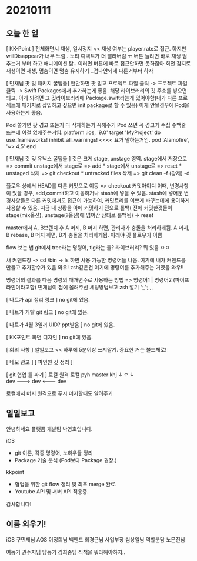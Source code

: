 # 20210111
## 오늘 한 일

[ KK-Point ]
전체화면시 재생, 일시정지 
<< 재생 여부는 player.rate로 접근.
하지만 willDisappear가 너무 느림..  노티 디텍트가 더 빨라버림 ㅠ
버튼 눌리면 바로 재생 멈추는거 부터 하고 애니메이션 탐.. 이러면 버튼에 바로 접근안하면 못하잖아
회전 감지로 재생이면 재생, 멈춤이면 멈춤 유지하기 ..겁나안되네
다른거부터 하자


[ 민재님 팟 및 패키지 꿀팁들]
왠만하면 팟 말고 프로젝트 파일 클릭 -> 프로젝트 파일 클릭 -> Swift Packages에서 추가하는게 좋음.
해당 라이브러리의 깃 주소를 넣으면 되고, 이게 되려면 그 깃라이브러리에 Package.swift라는게 있어야함(내가 다른 프로젝트에 패키지로 삽입하고 싶으면 init package로 할 수 있음)
이게 안될경우에 Pod을 사용하는게 좋음.

Pod 쓸거면 팟 경고 뜨는거 다 삭제하는거 꼭해주기
Pod 쓰면 꼭 경고가 수십 수백줄 뜨는데 이걸 없애주는거임.
platform :ios, '9.0'
target 'MyProject' do
  use_frameworks!
  inhibit_all_warnings!   <<<< 요거 말하는거임.
  pod 'Alamofire', '~> 4.5'
end


[ 민재님 깃 및 유닉스 꿀팁들 ]
깃은 크게
stage, unstage 영역.
stage에서 저장으로 => commit
unstage에서 stage로 => add *
stage에서 unstage로 => reset *
unstaged 삭제 => git checkout *
untracked files 삭제 => git clean -f (강제) -d

플로우 상에서 HEAD를 다른 커밋으로 이동 => checkout 커밋아이디
이때, 변경사항이 있을 경우, add,commit하고 이동하거나 stash에 넣을 수 있음.
stash에 넣어둔 변경사항들은 다른 커밋에서도 접근이 가능하여, 커밋트리를 이쁘게 바꾸는데에 용이하게 사용할 수 있음.
지금 내 상황을 아에 커밋하기 전으로 롤백( 전에 커밋한것들이 stage(mix옵션), unstage(?옵션)에 넘어간 상태로 롤백됨) => reset

master에서 A, B브랜치 후
A 머지, B 머지 하면, 관리자가 충돌을 처리하게됨.
A 머지, B rebase, B 머지 하면, B가 충돌을 처리하게됨.
이래야 깃 플로우가 이쁨

flow 보는 법
git에서 tree라는 명령어,
tig라는 툴? 라이브러리? 뭐 있음 ㅇㅇ

새 커맨드창 -> cd /bin -> ls 하면 사용 가능한 명령어들 나옴.
여기에 내가 커맨드를 만들고 추가할수가 있음 와우!
zsh같은건 여기에 명령어를 추가해주는 거였음 와우!!

명령어의 결과를 다음 명령의 매개변수로 사용하는 방법 => 명령어1 | 명령어2 (파이프라인이라고함)
민재님이 첨에 올려주신 세팅방법보고 zsh 깔기 ^_^;,,,

[ 나트가 api 정리 링크 ]
no git에 있음.

[ 나트가 개발 git 링크 ]
no git에 있음.

[ 나트가 4월 3일꺼 UID? ppt받음 ]
no git에 있음.

[ KK포인트 화면 디자인 ]
no git에 있음.

[ 회의 사항 ]
일일보고 << 하루에 5분이상 쓰지말기. 중요한 거는 볼드체로!

[ 네모 광고 ]
[ 파인원 깃 정리 ]

[ git 협업 틀 짜기 ]
로컬             원격               로컬
pyh            master            khj
 ↓                  ↑                   ↓   
dev    --->   dev     <---    dev

로컬에서 머지
원격으로 푸시
머지할때도 알려주기



## 일일보고
안녕하세요 플랫폼 개발팀 박영호입니다.

iOS
 - git 이론, 각종 명령어, 노하우들 정리
 - Package 기술 분석 (Pod보다 Package 권장.)
 
 kkpoint
 - 협업을 위한 git flow 정리 및 최초 merge 완료.
 - Youtube API 및 서버 API 적용중.

감사합니다!



## 이름 외우기!
iOS 구민재님
AOS 이정희님
백엔드 최경근님
사업부장 심상일님
역할분담 노문진님

여동기 권수지님
남동기 김희중님
직책을 뭐라해야하지..

